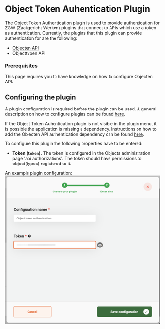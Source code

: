# Object Token Auhentication Plugin

The Object Token Authentication plugin is used to provide authentication for ZGW (Zaakgericht Werken) plugins that connect to APIs which use a token as authentication. Currently, the plugins that this plugin can provide authentication for are the following:

* [Objecten API](configure-objecten-api-plugin.md)
* [Objecttypen API](configure-objecttypen-api-plugin.md)

### Prerequisites

This page requires you to have knowledge on how to configure Objecten API.

## Configuring the plugin

A plugin configuration is required before the plugin can be used. A general description on how to configure plugins can be found [here](../../plugins/configure-plugin.md).

If the Object Token Auhentication plugin is not visible in the plugin menu, it is possible the application is missing a dependency. Instructions on how to add the Objecten API authentication dependency can be found [here](../../../fundamentals/getting-started/modules/zgw/objecten-api-authentication.md).

To configure this plugin the following properties have to be entered:

* **Token (`token`).** The token is configured in the Objects administration page 'api authorizations'. The token should have permissions to object(types) registered to it.

An example plugin configuration: ![example plugin configuration](../../../using-valtimo/plugin/object-token-authentication/img/configure-plugin.png)
